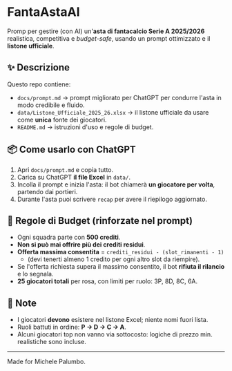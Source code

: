 # FantaAstaAI

Promp per gestire (con AI) un'**asta di fantacalcio Serie A 2025/2026** realistica, competitiva e *budget-safe*, usando un prompt ottimizzato e il **listone ufficiale**.

## ✨ Descrizione
Questo repo contiene:
- `docs/prompt.md` → prompt migliorato per ChatGPT per condurre l'asta in modo credibile e fluido.
- `data/Listone_Ufficiale_2025_26.xlsx` → il listone ufficiale da usare come **unica** fonte dei giocatori.
- `README.md` → istruzioni d'uso e regole di budget.

## 📦 Come usarlo con ChatGPT
1. Apri `docs/prompt.md` e copia tutto.
2. Carica su ChatGPT **il file Excel** in `data/`.
3. Incolla il prompt e inizia l'asta: il bot chiamerà **un giocatore per volta**, partendo dai portieri.
4. Durante l'asta puoi scrivere `recap` per avere il riepilogo aggiornato.

## 💸 Regole di Budget (rinforzate nel prompt)
- Ogni squadra parte con **500 crediti**.
- **Non si può mai offrire più dei crediti residui**.
- **Offerta massima consentita** = `crediti_residui - (slot_rimanenti - 1)`
  - (devi tenerti almeno 1 credito per ogni altro slot da riempire).
- Se l'offerta richiesta supera il massimo consentito, il bot **rifiuta il rilancio** e lo segnala.
- **25 giocatori totali** per rosa, con limiti per ruolo: 3P, 8D, 8C, 6A.

## 📑 Note
- I giocatori **devono** esistere nel listone Excel; niente nomi fuori lista.
- Ruoli battuti in ordine: **P → D → C → A**.
- Alcuni giocatori top non vanno via sottocosto: logiche di prezzo min. realistiche sono incluse.

---

Made for Michele Palumbo.
